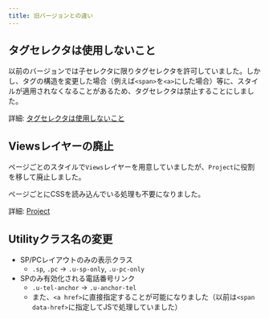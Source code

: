 ```yaml
---
title: 旧バージョンとの違い
---
```


## タグセレクタは使用しないこと

以前のバージョンでは子セレクタに限りタグセレクタを許可していました。しかし、タグの構造を変更した場合（例えば`<span>`を`<a>`にした場合）等に、スタイルが適用されなくなることがあるため、タグセレクタは禁止することにしました。

詳細: [タグセレクタは使用しないこと](/docs/html/methodologies/important/selector)

## Viewsレイヤーの廃止

ページごとのスタイルで`Views`レイヤーを用意していましたが、`Project`に役割を移して廃止しました。

ページごとにCSSを読み込んでいる処理も不要になりました。

詳細: [Project](/docs/html/methodologies/object/project)

## Utilityクラス名の変更

* SP/PCレイアウトのみの表示クラス
  * `.sp`, `.pc` -> `.u-sp-only`, `.u-pc-only`
* SPのみ有効化される電話番号リンク
  * `.u-tel-anchor` -> `.u-anchor-tel`
  * また、`<a href>`に直接指定することが可能になりました（以前は`<span data-href>`に指定してJSで処理していました）
